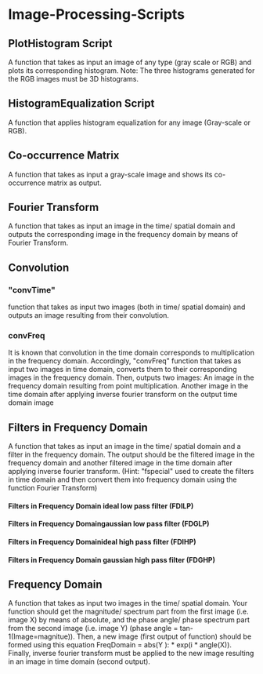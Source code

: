 # Image-Processing-Scripts

## PlotHistogram Script

A function that takes as input an image of any type (gray scale or RGB) and plots
its corresponding histogram. 
Note: The three histograms generated for the RGB images must be 3D histograms.


## HistogramEqualization Script

A function that applies histogram equalization for any image (Gray-scale or RGB).

## Co-occurrence Matrix

A function that takes as input a gray-scale image and shows its co-occurrence matrix as output.

## Fourier Transform
A function that takes as input an image in the time/ spatial domain and outputs the corresponding image in the frequency domain by means of Fourier Transform.

## Convolution

### "convTime" 
function that takes as input two images (both in time/ spatial domain) and outputs an image resulting from their convolution.
### convFreq
It is known that convolution in the time domain corresponds to multiplication in
the frequency domain. Accordingly, "convFreq" function that takes as input two images in time domain, converts them to their corresponding images in the frequency domain. Then, outputs two images: An image in the frequency domain resulting from point multiplication. Another image
in the time domain after applying inverse fourier transform on the output time
domain image
## Filters in Frequency Domain
A function that takes as input an image in the time/ spatial domain and a filter in the frequency domain. The output should be the filtered image in the frequency domain and another filtered image in the time domain after applying inverse fourier transform.
(Hint: "fspecial" used to create the filters in time domain and then convert them into frequency domain using the function Fourier Transform)

#### Filters in Frequency Domain ideal low pass filter (FDILP)
#### Filters in Frequency Domaingaussian low pass filter (FDGLP)
#### Filters in Frequency Domainideal high pass filter (FDIHP) 
#### Filters in Frequency Domain gaussian high pass filter (FDGHP)

## Frequency Domain 
A function that takes as input two images in the time/ spatial domain. Your function should get the magnitude/ spectrum part from the first image (i.e. image X) by means of absolute, and the phase angle/ phase spectrum part from the second image (i.e. image Y) 
(phase angle = tan-1(Image=magnitue)).
Then, a new image (first output of function) should be formed using this equation
FreqDomain = abs(Y ): * exp(i * angle(X)). Finally, inverse fourier transform must
be applied to the new image resulting in an image in time domain (second output).
